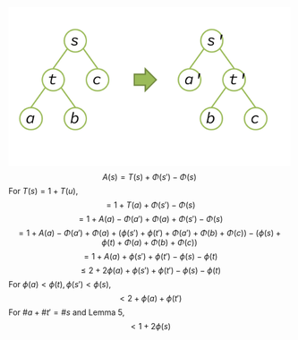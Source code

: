 ![](ex.5.6.png)
$$
A(s) = T(s) + \Phi(s') - \Phi(s)
$$
For $T(s) = 1 + T(u)$,
$$
= 1 + T(a) + \Phi(s') - \Phi(s)
$$
$$
= 1 + A(a) - \Phi(a') + \Phi(a) + \Phi(s') - \Phi(s)
$$
$$
= 1 + A(a) - \Phi(a') + \Phi(a) + (\phi(s') + \phi(t') + \Phi(a') + \Phi(b) + \Phi(c)) - (\phi(s) + \phi(t) + \Phi(a) + \Phi(b) + \Phi(c))
$$
$$
= 1 + A(a) + \phi(s') + \phi(t') - \phi(s) - \phi(t)
$$
$$
\leq 2 + 2\phi(a) + \phi(s') + \phi(t') - \phi(s) - \phi(t)
$$
For $\phi(a) < \phi(t), \phi(s') < \phi(s)$,
$$
< 2 + \phi(a) + \phi(t')
$$
For $\#a + \#t' = \#s$ and Lemma 5,
$$
< 1 + 2\phi(s)
$$
